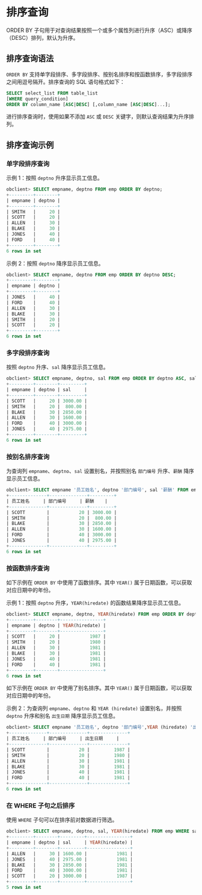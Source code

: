 # 排序查询

ORDER BY 子句用于对查询结果按照一个或多个属性列进行升序（ASC）或降序（DESC）排列，默认为升序。

## 排序查询语法

`ORDER BY` 支持单字段排序、多字段排序、按别名排序和按函数排序，多字段排序之间用逗号隔开。排序查询的 SQL 语句格式如下：

```sql
SELECT select_list FROM table_list 
[WHERE query_condition] 
ORDER BY column_name [ASC|DESC] [,column_name [ASC|DESC]...];
```

进行排序查询时，使用如果不添加 `ASC` 或 `DESC` 关键字，则默认查询结果为升序排列。

## 排序查询示例

### 单字段排序查询

示例 1：按照 `deptno` 升序显示员工信息。

```sql
obclient> SELECT empname, deptno FROM emp ORDER BY deptno;
+---------+--------+
| empname | deptno |
+---------+--------+
| SMITH   |     20 |
| SCOTT   |     20 |
| ALLEN   |     30 |
| BLAKE   |     30 |
| JONES   |     40 |
| FORD    |     40 |
+---------+--------+
6 rows in set
```

示例 2：按照 `deptno` 降序显示员工信息。

```sql
obclient> SELECT empname, deptno FROM emp ORDER BY deptno DESC;
+---------+--------+
| empname | deptno |
+---------+--------+
| JONES   |     40 |
| FORD    |     40 |
| ALLEN   |     30 |
| BLAKE   |     30 |
| SMITH   |     20 |
| SCOTT   |     20 |
+---------+--------+
6 rows in set
```

### 多字段排序查询

按照 `deptno` 升序、`sal` 降序显示员工信息。

```sql
obclient> SELECT empname, deptno, sal FROM emp ORDER BY deptno ASC, sal DESC;
+---------+--------+---------+
| empname | deptno | sal     |
+---------+--------+---------+
| SCOTT   |     20 | 3000.00 |
| SMITH   |     20 |  800.00 |
| BLAKE   |     30 | 2850.00 |
| ALLEN   |     30 | 1600.00 |
| FORD    |     40 | 3000.00 |
| JONES   |     40 | 2975.00 |
+---------+--------+---------+
6 rows in set
```

### 按别名排序查询

为查询列 `empname`、`deptno`、`sal` 设置别名，并按照别名 `部门编号` 升序、`薪酬` 降序显示员工信息。

```sql
obclient> SELECT empname '员工姓名', deptno '部门编号', sal '薪酬' FROM emp ORDER BY '部门编号' ASC,'薪酬' DESC;
+--------------+--------------+---------+
| 员工姓名     | 部门编号     | 薪酬    |
+--------------+--------------+---------+
| SCOTT        |           20 | 3000.00 |
| SMITH        |           20 |  800.00 |
| BLAKE        |           30 | 2850.00 |
| ALLEN        |           30 | 1600.00 |
| FORD         |           40 | 3000.00 |
| JONES        |           40 | 2975.00 |
+--------------+--------------+---------+
6 rows in set
```

### 按函数排序查询

如下示例在 `ORDER BY` 中使用了函数排序。其中 `YEAR()` 属于日期函数，可以获取对应日期中的年份。

示例 1：按照 `deptno` 升序，`YEAR(hiredate)` 的函数结果降序显示员工信息。

```sql
obclient> SELECT empname, deptno, YEAR(hiredate) FROM emp ORDER BY deptno ASC, YEAR(hiredate) DESC;
+---------+--------+----------------+
| empname | deptno | YEAR(hiredate) |
+---------+--------+----------------+
| SCOTT   |     20 |           1987 |
| SMITH   |     20 |           1980 |
| ALLEN   |     30 |           1981 |
| BLAKE   |     30 |           1981 |
| JONES   |     40 |           1981 |
| FORD    |     40 |           1981 |
+---------+--------+----------------+
6 rows in set
```

如下示例在 `ORDER BY` 中使用了别名排序。其中 `YEAR()` 属于日期函数，可以获取对应日期中的年份。

示例 2：为查询列 `empname`、`deptno` 和 `YEAR (hiredate)` 设置别名，并按照 `deptno` 升序和别名 `出生日期` 降序显示员工信息。

```sql
obclient> SELECT empname '员工姓名', deptno '部门编号',YEAR (hiredate) '出生日期' FROM emp ORDER BY deptno ASC, '出生日期' DESC;
+--------------+--------------+--------------+
| 员工姓名     | 部门编号     | 出生日期     |
+--------------+--------------+--------------+
| SCOTT        |           20 |         1987 |
| SMITH        |           20 |         1980 |
| ALLEN        |           30 |         1981 |
| BLAKE        |           30 |         1981 |
| JONES        |           40 |         1981 |
| FORD         |           40 |         1981 |
+--------------+--------------+--------------+
6 rows in set
 ```

### 在 WHERE 子句之后排序

使用 `WHERE` 子句可以在排序前对数据进行筛选。

```sql
obclient> SELECT empname, deptno, sal, YEAR(hiredate) FROM emp WHERE sal >= 1000 ORDER BY YEAR(hiredate);
+---------+--------+---------+----------------+
| empname | deptno | sal     | YEAR(hiredate) |
+---------+--------+---------+----------------+
| ALLEN   |     30 | 1600.00 |           1981 |
| JONES   |     40 | 2975.00 |           1981 |
| BLAKE   |     30 | 2850.00 |           1981 |
| FORD    |     40 | 3000.00 |           1981 |
| SCOTT   |     20 | 3000.00 |           1987 |
+---------+--------+---------+----------------+
5 rows in set
```

